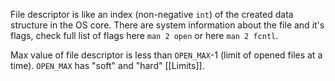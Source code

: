 File descriptor is like an index (non-negative `int`) of the created data structure in the OS core. There are system information about the file and it's flags, check full list of flags here `man 2 open` or here `man 2 fcntl`.

Max value of file descriptor is less than `OPEN_MAX`-1 (limit of opened files at a time). `OPEN_MAX` has "soft" and "hard" [[Limits]].